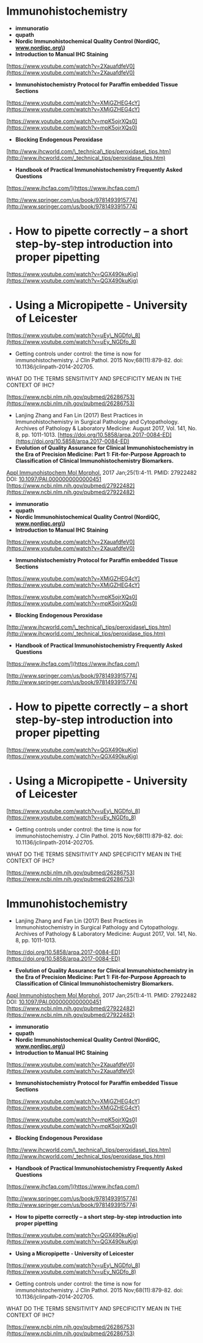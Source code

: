 # Immunohistochemistry



* **immunoratio**
* **qupath**
* **Nordic Immunohistochemical Quality Control \(NordiQC, www.nordiqc.org\)**
* **Introduction to Manual IHC Staining**

[https://www.youtube.com/watch?v=2XauafdfeV0](https://www.youtube.com/watch?v=2XauafdfeV0)

* **Immunohistochemistry Protocol for Paraffin embedded Tissue Sections**

[https://www.youtube.com/watch?v=XMjGZHEG4cY](https://www.youtube.com/watch?v=XMjGZHEG4cY)

[https://www.youtube.com/watch?v=mpK5ojrXQs0](https://www.youtube.com/watch?v=mpK5ojrXQs0)

* **Blocking Endogenous Peroxidase**

[http://www.ihcworld.com/\_technical\_tips/peroxidase\_tips.htm](http://www.ihcworld.com/_technical_tips/peroxidase_tips.htm)

* **Handbook of Practical Immunohistochemistry Frequently Asked Questions**

[https://www.ihcfaq.com/](https://www.ihcfaq.com/)

[http://www.springer.com/us/book/9781493915774](http://www.springer.com/us/book/9781493915774)

* # How to pipette correctly – a short step-by-step introduction into proper pipetting

[https://www.youtube.com/watch?v=QGX490kuKjg](https://www.youtube.com/watch?v=QGX490kuKjg)

* # Using a Micropipette - University of Leicester

[https://www.youtube.com/watch?v=uEy\_NGDfo\_8](https://www.youtube.com/watch?v=uEy_NGDfo_8)

* Getting controls under control: the time is now for immunohistochemistry. J Clin Pathol. 2015 Nov;68\(11\):879-82. doi: 10.1136/jclinpath-2014-202705.

WHAT DO THE TERMS SENSITIVITY AND SPECIFICITY MEAN IN THE CONTEXT OF IHC?

[https://www.ncbi.nlm.nih.gov/pubmed/26286753](https://www.ncbi.nlm.nih.gov/pubmed/26286753)



* Lanjing Zhang and Fan Lin \(2017\) Best Practices in Immunohistochemistry in Surgical Pathology and Cytopathology. Archives of Pathology & Laboratory Medicine: August 2017, Vol. 141, No. 8, pp. 1011-1013.
[https://doi.org/10.5858/arpa.2017-0084-ED](https://doi.org/10.5858/arpa.2017-0084-ED) 
* **Evolution of Quality Assurance for Clinical Immunohistochemistry in the Era of Precision Medicine: Part 1: Fit-for-Purpose Approach to Classification of Clinical Immunohistochemistry Biomarkers.**

[Appl Immunohistochem Mol Morphol.](https://www.ncbi.nlm.nih.gov/pubmed/27922482#) 2017 Jan;25\(1\):4-11. PMID: 27922482 DOI: [10.1097/PAI.0000000000000451](https://doi.org/10.1097/PAI.0000000000000451) [https://www.ncbi.nlm.nih.gov/pubmed/27922482](https://www.ncbi.nlm.nih.gov/pubmed/27922482)

* **immunoratio**
* **qupath**
* **Nordic Immunohistochemical Quality Control \(NordiQC, www.nordiqc.org\)**
* **Introduction to Manual IHC Staining**

[https://www.youtube.com/watch?v=2XauafdfeV0](https://www.youtube.com/watch?v=2XauafdfeV0)

* **Immunohistochemistry Protocol for Paraffin embedded Tissue Sections**

[https://www.youtube.com/watch?v=XMjGZHEG4cY](https://www.youtube.com/watch?v=XMjGZHEG4cY)

[https://www.youtube.com/watch?v=mpK5ojrXQs0](https://www.youtube.com/watch?v=mpK5ojrXQs0)

* **Blocking Endogenous Peroxidase**

[http://www.ihcworld.com/\_technical\_tips/peroxidase\_tips.htm](http://www.ihcworld.com/_technical_tips/peroxidase_tips.htm)

* **Handbook of Practical Immunohistochemistry Frequently Asked Questions**

[https://www.ihcfaq.com/](https://www.ihcfaq.com/)

[http://www.springer.com/us/book/9781493915774](http://www.springer.com/us/book/9781493915774)

* # How to pipette correctly – a short step-by-step introduction into proper pipetting

[https://www.youtube.com/watch?v=QGX490kuKjg](https://www.youtube.com/watch?v=QGX490kuKjg)

* # Using a Micropipette - University of Leicester

[https://www.youtube.com/watch?v=uEy\_NGDfo\_8](https://www.youtube.com/watch?v=uEy_NGDfo_8)

* Getting controls under control: the time is now for immunohistochemistry. J Clin Pathol. 2015 Nov;68\(11\):879-82. doi: 10.1136/jclinpath-2014-202705.

WHAT DO THE TERMS SENSITIVITY AND SPECIFICITY MEAN IN THE CONTEXT OF IHC?

[https://www.ncbi.nlm.nih.gov/pubmed/26286753](https://www.ncbi.nlm.nih.gov/pubmed/26286753)



# Immunohistochemistry

* Lanjing Zhang and Fan Lin \(2017\) Best Practices in Immunohistochemistry in Surgical Pathology and Cytopathology. Archives of Pathology & Laboratory Medicine: August 2017, Vol. 141, No. 8, pp. 1011-1013.

[https://doi.org/10.5858/arpa.2017-0084-ED](https://doi.org/10.5858/arpa.2017-0084-ED) 

* **Evolution of Quality Assurance for Clinical Immunohistochemistry in the Era of Precision Medicine: Part 1: Fit-for-Purpose Approach to Classification of Clinical Immunohistochemistry Biomarkers.**

[Appl Immunohistochem Mol Morphol.](https://www.ncbi.nlm.nih.gov/pubmed/27922482#) 2017 Jan;25\(1\):4-11. PMID: 27922482 DOI: [10.1097/PAI.0000000000000451](https://doi.org/10.1097/PAI.0000000000000451) [https://www.ncbi.nlm.nih.gov/pubmed/27922482](https://www.ncbi.nlm.nih.gov/pubmed/27922482)

* **immunoratio**
* **qupath**
* **Nordic Immunohistochemical Quality Control \(NordiQC, www.nordiqc.org\)**
* **Introduction to Manual IHC Staining**

[https://www.youtube.com/watch?v=2XauafdfeV0](https://www.youtube.com/watch?v=2XauafdfeV0)

* **Immunohistochemistry Protocol for Paraffin embedded Tissue Sections**

[https://www.youtube.com/watch?v=XMjGZHEG4cY](https://www.youtube.com/watch?v=XMjGZHEG4cY)

[https://www.youtube.com/watch?v=mpK5ojrXQs0](https://www.youtube.com/watch?v=mpK5ojrXQs0)

* **Blocking Endogenous Peroxidase**

[http://www.ihcworld.com/\_technical\_tips/peroxidase\_tips.htm](http://www.ihcworld.com/_technical_tips/peroxidase_tips.htm)

* **Handbook of Practical Immunohistochemistry Frequently Asked Questions**

[https://www.ihcfaq.com/](https://www.ihcfaq.com/)

[http://www.springer.com/us/book/9781493915774](http://www.springer.com/us/book/9781493915774)

* **How to pipette correctly – a short step-by-step introduction into proper pipetting**

[https://www.youtube.com/watch?v=QGX490kuKjg](https://www.youtube.com/watch?v=QGX490kuKjg)

* **Using a Micropipette - University of Leicester**

[https://www.youtube.com/watch?v=uEy\_NGDfo\_8](https://www.youtube.com/watch?v=uEy_NGDfo_8)

* Getting controls under control: the time is now for immunohistochemistry. J Clin Pathol. 2015 Nov;68\(11\):879-82. doi: 10.1136/jclinpath-2014-202705.

WHAT DO THE TERMS SENSITIVITY AND SPECIFICITY MEAN IN THE CONTEXT OF IHC?

[https://www.ncbi.nlm.nih.gov/pubmed/26286753](https://www.ncbi.nlm.nih.gov/pubmed/26286753)



